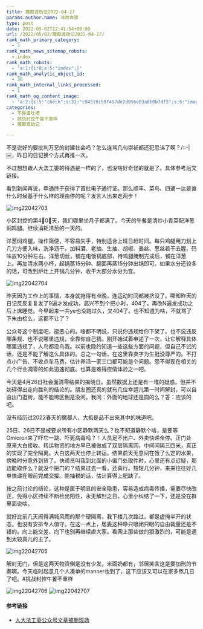 ```yaml
---
title: 魔都渡劫记2022-04-27
params.author.name: 冰原奔狼
type: post
date: 2022-05-02T12:41:54+00:00
url: /2022/05/02/魔都渡劫记2022-04-27/
rank_math_primary_category:
  - 3
rank_math_news_sitemap_robots:
  - index
rank_math_robots:
  - 'a:1:{i:0;s:5:"index";}'
rank_math_analytic_object_id:
  - 38
rank_math_internal_links_processed:
  - 1
rank_math_og_content_image:
  - 'a:2:{s:5:"check";s:32:"c04510c58f457de2d056e03a8b0b7df5";s:6:"images";a:0:{}}'
categories:
  - 不靠谱吐槽
  - 挑战封控午餐不重样
  - 魔都渡劫记

---
```

不是说好的要批判万恶的封建社会吗？怎么连骂几句崇祯都还犯忌讳了啊？/::-|￼，昨日的日记换个方式再推一次。

不过想想跟人大法工委的待遇是一样的了，也没啥好奇怪的就是了。具体参考后文链接。

看到新闻再说，申通终于获得了首批电子通行证。那么顺丰、菜鸟、四通一达是谁什么时候基于什么样的理由停的呢？发言人出来走两步！

<img decoding="async" src="https://i0.wp.com/s2.loli.net/2022/05/02/ycETBKqwXloLxIr.jpg?w=640&#038;ssl=1" alt="img22042703" data-recalc-dims="1" />

小区封控的第4⃣️0⃣️天，我们哪里坐月子都满了。今天的午餐是清炒小青菜配洋葱焖鸡腿。继续消耗洋葱的一天的。

洋葱焖鸡腿，操作简便，不容易失手，特别适合上班日赶时间。每只鸡腿用刀划上几刀方便入味，洗净沥干。加料酒、老抽、生抽、胡椒、姜丝、葱丝若干去腥、码味放10分钟左右。洋葱切丝，铺在电饭锅底部，待鸡腿腌制完成后，铺在洋葱上。再加清水两小杯，起锅蒸15分钟、翻面再蒸15分钟出锅即可。如果水分还较多的话，可改到炉灶上开锅几分钟，收干大部分水分为宜。

<img decoding="async" src="https://i0.wp.com/s2.loli.net/2022/05/02/5y4HZheJ1SYlI9u.jpg?w=640&#038;ssl=1" alt="img22042704" data-recalc-dims="1" />

昨天因为工作上的事情，本身就拖得有点晚，连运动时间都被挤没了。哪知昨天的日记反反复复发了9遍才发成功，高兴不到个把小时，404了。再改N遍发成功之后上床睡觉。今早起来一共ye也没跑过久，又404了。也不知道为啥，不就骂了下朱由检么，这都不让了？

公众号这个制度吧，挺恶心的。啥都不明说，只说你违规给你下架了。也不说违反哪条规、也不说哪里违规，全靠你自己猜。刚开始试着申述了一次，让它解释具体哪里违规了，人鸟都没鸟我。以前也隐约知道一些这些方面的问题，但自己不试的话，还是不能了解这么具体的。总之一句话，在这里靠卖字为生挺没尊严的。不打点小广告、不收点车马费，估计养活一家三口都可能是个问题。怨不得现在相关的几个行业凋零的如此迅速彻底。也算是难得疫情体验之一吧。

今天是4月26日社会面清零结果的揭晓日。虽然数据上还是有一堆的疑惑。但并不妨碍得出走向胜利的结论的。朋友圈还真的就有几位幸运儿第一时间解封，可以自由出门逛街，能不能垮区倒是没问。我问：外面的地球还是圆的么？答：应该的吧。

没有经历过2022春天的魔都人，大抵是品不出来其中的味道吧。

25日、26日不是被要求所有小区静默两天么？也不知道静默个啥，是要等Omicron来了吓它一跳、吓死病毒吗？！人员足不出户、外卖快递全停。正门处原来大白接收、转运物资的地方早已被做成了双层隔离网，中间间隔三四米，真正的实现了完全隔离。大白这两天也停止转运。结果前天无意间在饿了么定的水果，傍晚时分意外到货了。快递员叫我到北面的小偏门处取件时，心里还有点迟疑，那边能取件么？就没个把门的？结果过去一看，还真行。短短几分钟，来来往往好几单快递在眼前完成交接。能抽税的话，估计算得上肥缺了。

按之前讨论的结论，这种是属于明显的安全隐患，容易造成病毒传播，需要尽快改正，免得小区持续不断检出阳性，永无解封之日。心里小纠结了一下，还是没在群里面说啥。

就好比前几天闹得满城风雨的那个硬隔离，我下楼几次路过，都是虚掩半开的状态，也没有安排专人值守。在这一点上，居委这种睁只眼闭只眼的自由裁量还是不错的。向上能交差、向下也别再继续虐大家。看网上那些做的狠激烈的，可能是遇到太较真儿的主了。

<img decoding="async" src="https://i0.wp.com/s2.loli.net/2022/05/02/j7FD9oXWrCxYZh5.jpg?w=640&#038;ssl=1" alt="img22042705" data-recalc-dims="1" />

解封无门，但是这两天物资倒是没有少发。米面奶都有，邻居笑言这是要加刑的节奏啊。今天临时起意几个人凑单的manner也到了，这下应该又可以在家多熬几日了吧。#挑战封控午餐不重样

<img decoding="async" src="https://i0.wp.com/s2.loli.net/2022/05/02/Sm9OjC74qNkHnQe.jpg?w=640&#038;ssl=1" alt="img22042706" data-recalc-dims="1" />
<img decoding="async" src="https://i0.wp.com/s2.loli.net/2022/05/02/6VhpDiRTIuvoYrj.jpg?w=640&#038;ssl=1" alt="img22042707" data-recalc-dims="1" />

#### 参考链接

  * [人大法工委公众号文章被删现场][1]

 [1]: https://mp.weixin.qq.com/s/2kKGC_vwEveYmFzy3Xg9-g
